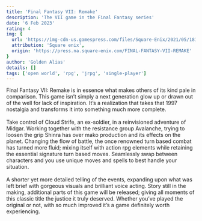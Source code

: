 ```yaml
---
title: 'Final Fantasy VII: Remake'
description: 'The VII game in the Final Fantasy series'
date: '6 Feb 2023'
rating: 4
img: {
  url: 'https://img-cdn-us.gamespress.com/files/Square-Enix/2021/05/18162813-4cb3306a-07b9-46e2-92b2-02c06870854e/keyvisual19201080.jpg?sv=2018-03-28&sr=b&sig=eY%2FM2DR39mtTTim8PO9ixPXW2Vsj9hA85XP8GEYKeoc%3D&se=2023-04-01T03%3A00%3A00Z&sp=r&rsct=application%2Foctet-strem&rscd=attachment&lightbox=y&ex=2023-04-01+03%3A00%3A00&sky=87dcd5e7926b494e82ff6ffa16409403ca18a9457fb1f7af64bbf0165f663d4d&w=1024&maxheight=4096&mode=pad&format=jpg',
  attribution: 'Square enix',
  origin: 'https://press.na.square-enix.com/FINAL-FANTASY-VII-REMAKE'
}
author: 'Golden Alias'
details: []
tags: ['open world', 'rpg', 'jrpg', 'single-player']
---
```


Final Fantasy VII: Remake is in essence what makes others of its kind pale in comparison. This game isn’t simply a next generation glow up or drawn out of the well for lack of inspiration. It’s a realization that takes that 1997 nostalgia and transforms it into something much more complete.
\
\
Take control of Cloud Strife, an ex-soldier, in a reinvisioned adventure of Midgar. Working together with the resistance group Avalanche, trying to loosen the grip Shinra has over mako production and its effects on the planet. Changing the flow of battle, the once renowned turn based combat has turned more fluid; mixing itself with action rpg elements while retaining the essential signature turn based moves. Seamlessly swap between characters and you use unique moves and spells to best handle your situation.
\
\
A shorter yet more detailed telling of the events, expanding upon what was left brief with gorgeous visuals and brilliant voice acting. Story still in the making, additional parts of this game will be released; giving all moments of this classic title the justice it truly deserved. Whether you’ve played the original or not, with so much improved it’s a game definitely worth experiencing.
